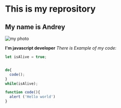 # This is my reprository

## My name is Andrey

![my photo](https://www.google.com/url?sa=i&url=https%3A%2F%2Fwww.golosameriki.com%2Fa%2Fporoshenko-interview%2F7009300.html&psig=AOvVaw12ACkg2xsjeVV8O6A55Ayb&ust=1680453113614000&source=images&cd=vfe&ved=0CA0QjRxqFwoTCPC42OmNif4CFQAAAAAdAAAAABAD)

**I'm javascript developer**
*There is Example of my code:*
```javascript
let isAlive = true;


do{
  code();
}
while(isAlive);

function code(){
  alert ('Hello world')
}

